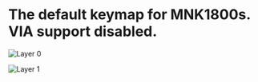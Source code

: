 # The default keymap for MNK1800s. VIA support disabled.

![Layer 0](https://i.imgur.com/7fk7pg6.png)

![Layer 1](https://i.imgur.com/SLKK1Oa.png)
